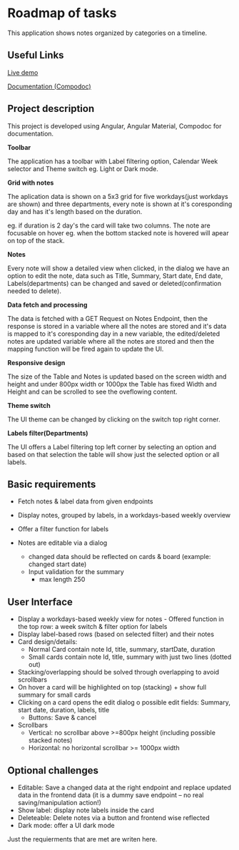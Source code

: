 # Roadmap of tasks

This application shows notes organized by categories on a timeline.

## Useful Links

[Live demo](https://lucian-cristian-toma.developerakademie.com)

[Documentation (Compodoc)](https://lucian-cristian-toma.developerakademie.com/roadmap-documentation)

## Project description

This project is developed using Angular, Angular Material, Compodoc for documentation.

**Toolbar**

The application has a toolbar with Label filtering option, Calendar Week selector and Theme switch eg. Light or Dark mode.

**Grid with notes**

The aplication data is shown on a 5x3 grid for five workdays(just workdays are shown) and three departments, every note is shown at it's coresponding day and has it's length based on the duration.

eg. if duration is 2 day's the card will take two columns. The note are focusable on hover eg. when the bottom stacked note is hovered will apear on top of the stack.

**Notes**

Every note will show a detailed view when clicked, in the dialog we have an option to edit the note, data such as Title, Summary, Start date, End date, Labels(departments) can be changed and saved or deleted(confirmation needed to delete).

**Data fetch and processing**

The data is fetched with a GET Request on Notes Endpoint, then the response is stored in a variable where all the notes are stored and it's data is mapped to it's coresponding day in a new variable, the edited/deleted notes are updated variable where all the notes are stored and then the mapping function will be fired again to update the UI.

**Responsive design**

The size of the Table and Notes is updated based on the screen width and height and under 800px width or 1000px the Table has fixed Width and Height and can be scrolled to see the oveflowing content.

**Theme switch**

The UI theme can be changed by clicking on the switch top right corner.

**Labels filter(Departments)**

The UI offers a Label filtering top left corner by selecting an option and based on that selection the table will show just the selected option or all labels.

## Basic requirements

- Fetch notes & label data from given endpoints
- Display notes, grouped by labels, in a workdays-based weekly overview
- Offer a filter function for labels
- Notes are editable via a dialog

  - changed data should be reflected on cards & board (example: changed start date)
  - Input validation for the summary
    - max length 250

## User Interface

- Display a workdays-based weekly view for notes - Offered function in the top row: a week switch & filter option for labels
- Display label-based rows (based on selected filter) and their notes
- Card design/details:
  - Normal Card contain note Id, title, summary, startDate, duration
  - Small cards contain note Id, title, summary with just two lines (dotted out)
- Stacking/overlapping should be solved through overlapping to avoid scrollbars
- On hover a card will be highlighted on top (stacking) + show full summary for small cards
- Clicking on a card opens the edit dialog o possible edit fields: Summary, start date, duration, labels, title
  - Buttons: Save & cancel
- Scrollbars
  - Vertical: no scrollbar above >=800px height (including possible stacked notes)
  - Horizontal: no horizontal scrollbar >= 1000px width

## Optional challenges

- Editable: Save a changed data at the right endpoint and replace updated data in the frontend data (it is a dummy save endpoint – no real saving/manipulation action!)
- Show label: display note labels inside the card
- Deleteable: Delete notes via a button and frontend wise reflected
- Dark mode: offer a UI dark mode

Just the requierments that are met are writen here.
